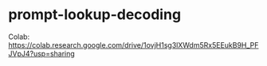 # prompt-lookup-decoding

Colab: https://colab.research.google.com/drive/1ovjH1sg3lXWdm5Rx5EEukB9H_PFJVpJ4?usp=sharing
